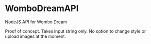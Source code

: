 # WomboDreamAPI
NodeJS API for Wombo Dream

Proof of concept. Takes input string only. No option to change style or upload images at the moment.
